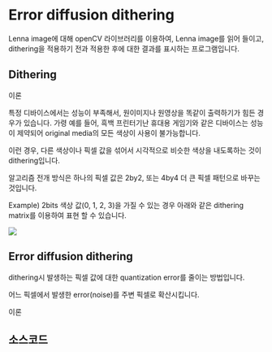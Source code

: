 # Error diffusion dithering

Lenna image에 대해 openCV 라이브러리를 이용하여, Lenna image를 읽어 들이고, dithering을 적용하기 전과 적용한 후에 대한 결과를 표시하는
프로그램입니다.

## Dithering

이론

특정 디바이스에서는 성능이 부족해서, 원이미지나 원영상을 똑같이 출력하기가 힘든 경우가 있습니다. 가령 예를 들어, 흑백 프린터기난 휴대용 게임기와 같은 디바이스는 성능이 제약되어
original media의 모든 색상이 사용이 불가능합니다.

이런 경우, 다른 색상이나 픽셀 값을 섞어서 시각적으로 비슷한 색상을 내도록하는 것이 dithering입니다.

알고리즘 전개 방식은 하나의 픽셀 값은 2by2, 또는 4by4 더 큰 픽셀 패턴으로 바꾸는 것입니다.

Example) 2bits 색상 값(0, 1, 2, 3)을 가질 수 있는 경우 아래와 같은 dithering matrix를 이용하여 표현 할 수 있습니다.

![](https://latex.codecogs.com/png.latex?\inline&space;\begin{bmatrix}&space;0&space;&&space;2\\&space;3&space;&&space;1&space;\end{bmatrix})

## Error diffusion dithering

dithering시 발생하는 픽셀 값에 대한 quantization error를 줄이는 방법입니다.

어느 픽셀에서 발생한 error(noise)를 주변 픽셀로 확산시킵니다.


이론

## 소스코드

